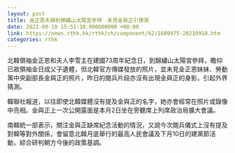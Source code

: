 ```yaml
---
layout: post
title: 金正恩夫婦到錦繡山太陽宮參拜　未見金與正引猜測
date: 2021-09-10 15:51:10.000000000 +08:00
link: https://news.rthk.hk/rthk/ch/component/k2/1609975-20210910.htm
categories: rthk
---
```


北韓領袖金正恩和夫人李雪主在建國73周年紀念日，到錦繡山太陽宮參拜，瞻仰已故領袖金日成父子遺體，但北韓官方傳媒發放的照片，並未見金正恩妹妹、勞動黨中央副部長金與正的照片，昨日的閱兵片段亦沒有出現金與正的身影，引起外界猜測。

韓聯社報道，以往即使北韓媒體沒有提及金與正的名字，她亦會經常在照片或錄像中亮相。金與正上一次公開露面是本月2日坐在旁聽席上列席政治局擴大會議。

南韓統一部表示，關注金與正缺席紀念活動的情況，又說今次閱兵儀式上沒有提及對韓等對外關係，會留意北韓月底舉行的最高人民會議及下月10日的建黨節活動，綜合研判朝方今後的政策基調。
